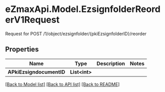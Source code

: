 # eZmaxApi.Model.EzsignfolderReorderV1Request
Request for POST /1/object/ezsignfolder/{pkiEzsignfolderID}/reorder

## Properties

Name | Type | Description | Notes
------------ | ------------- | ------------- | -------------
**APkiEzsigndocumentID** | **List&lt;int&gt;** |  | 

[[Back to Model list]](../README.md#documentation-for-models) [[Back to API list]](../README.md#documentation-for-api-endpoints) [[Back to README]](../README.md)

